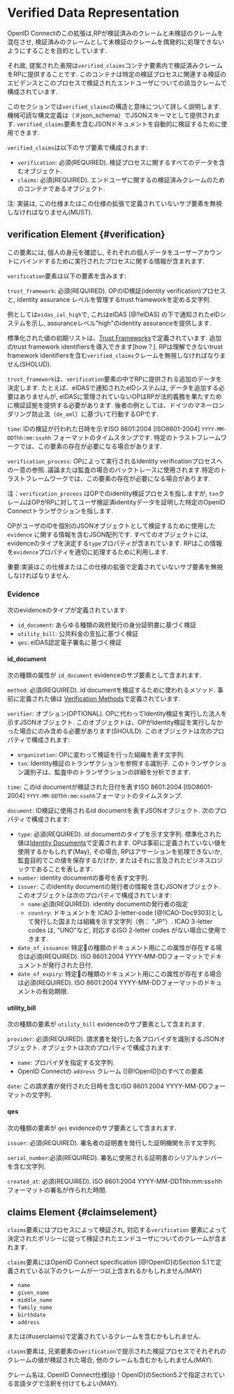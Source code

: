 # Verified Data Representation 

OpenID Connectのこの拡張は,RPが検証済みのクレームと未検証のクレームを混在させ, 検証済みのクレームとして未検証のクレームを偶発的に処理できないようにすることを目的としています.

それ故, 提案された表現は`verified_claims`コンテナ要素内で検証済みクレームをRPに提供することです. このコンテナは特定の検証プロセスに関連する検証のエビデンスとこのプロセスで検証されたエンドユーザについての該当クレームで構成されています.

このセクションでは`verified_claims`の構造と意味について詳しく説明します. 機械可読な構文定義は（＃json_schema）でJSONスキーマとして提供されます. `verified_claims`要素を含むJSONドキュメントを自動的に検証するために使用できます.

`verified_claims`は以下のサブ要素で構成されます:

* `verification`: 必須(REQUIRED). 検証プロセスに関するすべてのデータを含むオブジェクト.
* `claims`: 必須(REQUIRED). エンドユーザに関するの検証済みクレームのためのコンテナであるオブジェクト.

注: 実装は, この仕様またはこの仕様の拡張で定義されていないサブ要素を無視しなければなりません(MUST).

## verification Element {#verification}

この要素には, 個人の身元を確認し, それぞれの個人データをユーザーアカウントにバインドするために実行されたプロセスに関する情報が含まれます.

`verification`要素は以下の要素を含みます:

`trust_framework`: 必須(REQUIRED). OPのID検証(identity verification)プロセスと, identity assurance レベルを管理するtrust frameworkを定める文字列.

例としては`eidas_ial_high`で, これはeIDAS [@?eIDAS] の下で通知されたeIDシステムを示し, assuranceレベル"high"のidentity assuranceを提供します.

標準化された値の初期リストは、[Trust Frameworks](#predefined_values_tf)で定義されています. 追加のtrust framework identifiersを導入できます[how？]. RPは理解できないtrust framework identifiersを含む`verified_claims`クレームを無視しなければなりません(SHOLUD).

`trust_framework`は、`verification`要素の中でRPに提供される追加のデータを決定します. たとえば、eIDASで通知されたeIDシステムは, データを追加する必要はありませんが, eIDASに管理されていないOPはRPが法的義務を果たすために検証証拠を提供する必要があります. 後者の例としては、ドイツのマネーロンダリング防止法（`de_aml`）に基づいて行動するOPです.

`time`: IDの検証が行われた日時を示すISO 8601:2004 [ISO8601-2004] `YYYY-MM-DDThh:mm:ss±hh` フォーマットのタイムスタンプです. 特定のトラストフレームワークでは、この要素の存在が必要になる場合があります.

`verification_process`: OPによって実行されるIdentity verificationプロセスへの一意の参照. 議論または監査の場合のバックトレースに使用されます.特定のトラストフレームワークでは、この要素の存在が必要になる場合があります.

注：`verification_process` はOPでのidentity検証プロセスを指しますが, `txn`クレームはOPがRPに対してユーザ検証済identityデータを証明した特定のOpenID Connectトランザクションを指します.

OPがユーザのIDを個別のJSONオブジェクトとして検証するために使用した `evidence` に関する情報を含むJSON配列です. すべてのオブジェクトには, evidenceのタイプを決定する`type`プロパティが含まれています. RPはこの情報を`evidence`プロパティを適切に処理するために利用します.

重要:実装はこの仕様またはこの仕様の拡張で定義されていないサブ要素を無視しなければなりません.

### Evidence 

次のevidenceのタイプが定義されています:

* `id_document`: あらゆる種類の政府発行の身分証明書に基づく検証
* `utility_bill`: 公共料金の支払に基づく検証
* `qes`: eIDAS認定電子署名に基づく検証

#### id_document

次の種類の属性が `id_document` evidenceのサブ要素として含まれます.

`method`: 必須(REQUIRED). id documentを検証するために使われるメソッド. 事前に定義された値は [Verification Methods](#predefined_values_vm)で定義されています.

`verifier`: オプション(OPTIONAL). OPに代わってIdentity検証を実行した法人を示すJSONオブジェクト. このオブジェクトは、OPがIdentity検証を実行しなかった場合にのみ含める必要があります(SHOULD). このオブジェクトは次のプロパティで構成されます:

* `organization`: OPに変わって検証を行った組織を表す文字列.
* `txn`: Identity検証のトランザクションを参照する識別子. このトランザクション識別子は、監査中のトランザクションの詳細を分析できます.

`time`: このid documentが検証された日付を表すISO 8601:2004 [ISO8601-2004] `YYYY-MM-DDThh:mm:ss±hh`フォーマットのタイムスタンプ.

`document`: ID検証に使用されるid documentを表すJSONオブジェクト. 次のプロパティで構成されます:

* `type`: 必須(REQUIRED). id documentのタイプを示す文字列. 標準化された値は[Identity Documents](#predefined_values_idd)で定義されます. OPは事前に定義されていない値を使用するかもしれず(May), その場合, RPはアサーションを処理できないか, 監査目的でこの値を保存するだけか, またはそれに言及されたビジネスロジックであることを表します.
* `number`: identity documentの番号を表す文字列.
* `issuer`: このidentity documentの発行者の情報を含むJSONオブジェクト. このオブジェクトは次のプロパティで構成されています:
	*  `name`:必須(REQUIRED). identity documentの発行者の指定
	*  `country`: ドキュメントを ICAO 2-letter-code [@!ICAO-Doc9303]として発行した国または組織を示す文字列（例： "JP"）. ICAO 3-letter codes は, "UNO"など, 対応するISO 2-letter codes がない場合に使用できます.
* `date_of_issuance`: 特定の種類のドキュメント用にこの属性が存在する場合は必須(REQUIRED). ISO 8601:2004 YYYY-MM-DDフォーマットでドキュメントが発行された日付.
* `date_of_expiry`: 特定の種類のドキュメント用にこの属性が存在する場合は必須(REQUIRED). ISO 8601:2004 YYYY-MM-DDフォーマットのドキュメントの有効期限.

#### utility_bill

次の種類の要素が `utility_bill` evidenceのサブ要素として含まれます.

`provider`: 必須(REQUIRED). 請求書を発行した各プロバイダを識別するJSONオブジェクト. オブジェクトは次のプロパティで構成されます:

* `name`: プロバイダを指定する文字列.
* OpenID Connectの `address` クレーム ([@!OpenID])のすべての要素

`date`: この請求書が発行された日時を含むISO 8601:2004 YYYY-MM-DDフォーマットの文字列.

#### qes

次の種類の要素が `qes` evidenceのサブ要素として含まれます.

`issuer`: 必須(REQUIRED). 署名者の証明書を発行した証明機関を示す文字列.

`serial_number`:必須(REQUIRED). 署名に使用される証明書のシリアルナンバーを含む文字列.

`created_at`: 必須(REQUIRED).  ISO 8601:2004 YYYY-MM-DDThh:mm:ss±hhフォーマットの署名が作られた時間.


## claims Element {#claimselement}

`claims`要素にはプロセスによって検証され, 対応する`verification` 要素によって決定されたポリシーに従って検証されたエンドユーザについてのクレームが含まれます.

`claims`要素にはOpenID Connect specification [@!OpenID]のSection 5.1で定義されている以下のクレームが一つ以上含まれるかもしれません(MAY)

* `name`
* `given_name`
* `middle_name`
* `family_name`
* `birthdate`
* `address`

または(#userclaims)で定義されているクレームを含むかもしれません.

`claims`要素は, 兄弟要素の`verification`で提示された検証プロセスでそれぞれのクレームの値が検証された場合, 他のクレームも含むかもしれません(MAY).

クレーム名は, OpenID Connect仕様[@！OpenID]のSection5.2で指定されている言語タグで注釈を付けてもよい(MAY).
